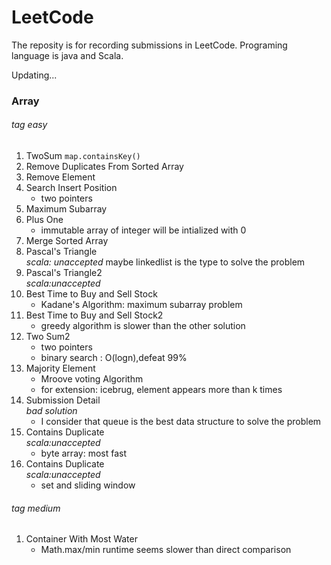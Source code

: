# LeetCode
The reposity is for recording submissions in LeetCode. Programing language is java and Scala. 

Updating...

### Array

###### *tag easy*

1. TwoSum
   `map.containsKey()`
2. Remove Duplicates From Sorted Array
3. Remove Element
4. Search Insert Position 
   * two pointers
5. Maximum Subarray
6. Plus One  
   * immutable array of integer will be intialized with 0
7. Merge Sorted Array
8. Pascal's Triangle  
   *scala: unaccepted* maybe linkedlist is the type to solve the problem  
9. Pascal's Triangle2   
   *scala:unaccepted*  
10. Best Time to Buy and Sell Stock  
    * Kadane's Algorithm: maximum subarray problem  
11. Best Time to Buy and Sell Stock2
    * greedy algorithm is slower than the other solution  
12. Two Sum2  
    * two pointers  
    * binary search : O(logn),defeat 99%  
13. Majority Element 
    * Mroove voting Algorithm  
    * for extension: icebrug, element appears more than k times 
14. Submission Detail   
    *bad solution*  
    * I consider that queue is the best data structure to solve the problem  
15. Contains Duplicate  
    *scala:unaccepted*  
    *  byte array: most fast  
16. Contains Duplicate  
    *scala:unaccepted*  
    * set and sliding window


###### *tag medium*
1. Container With Most Water  
   * Math.max/min runtime seems slower than direct comparison 



